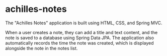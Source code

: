 # achilles-notes

The "Achilles Notes" application is  built using HTML, CSS, and Spring MVC.

When a user creates a note, they can add a title and text content, and the note is saved to a database using Spring Data JPA. The application also automatically records the time the note was created, which is displayed alongside the note in the notes list.
